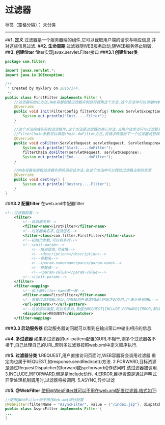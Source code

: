 ﻿# 过滤器

标签（空格分隔）： 未分类

---

##**1. 定义**
过滤器是一个服务器端的组件,它可以截取用户端的请求与响应信息,并对这些信息过滤.
##**2. 生命周期**
过滤器随WEB服务启动,随WEB服务停止销毁.
##**3. 创建filter**
filter实现javax.servlet.Filter接口
###**3.1 创建filter类**
```java
package com.filter;

import javax.servlet.*;
import java.io.IOException;

/**
 * Created by myklory on 2016/3/4.
 */
public class FirstFilter implements Filter {
    //过滤器初始化方法,Web容器创建过滤器实例后将调用这个方法,这个方法中可以读取Web.xml文件中过滤器的参数
    @Override
    public void init(FilterConfig filterConfig) throws ServletException {
        System.out.println("Init.....Filter");
    }

    //这个方法完成实际的过滤操作,这个方法是过滤器的核心方法.当用户请求访问与过滤器关联的RUL时,Web容器将先调用过滤器的doFilter方法
    //FilterChain参数可以调用chain.doFilter方法,将请求传递给下一个过滤器或目标资源,或利用转发/重定向将请求转发到其他资源.
    @Override
    public void doFilter(ServletRequest servletRequest, ServletResponse servletResponse, FilterChain filterChain) throws IOException, ServletException {
        System.out.println("Start.....doFilter");
        filterChain.doFilter(servletRequest, servletResponse);
        System.out.println("End.......doFilter");
    }

    //Web容器在销毁过滤器实例前调用该方法,在这个方法中可以释放过滤器占用的资源
    @Override
    public void destroy() {
        System.out.println("Destory....Filter");
    }
}
```
###**3.2 配置filter**
在web.xml中配置filter
```xml
<!--过滤器配置-->
    <filter>
        <!--过滤器名称-->
        <filter-name>FirstFilter</filter-name>
        <!--过滤器类名字,包括包名-->
        <filter-class>com.filter.FirstFilter</filter-class>
        <!--初始化参数,可以有多对-->
        <!--<init-param>-->
            <!--描述信息,可省略-->
            <!--<description></description>-->
            <!--参数名-->
            <!--<param-name>namespace</param-name>-->
            <!--参数值-->
            <!--<param-value></param-value>-->
        <!--</init-param>-->
    </filter>
    <filter-mapping>
        <!--和上面filter-name要一致-->
        <filter-name>FirstFilter</filter-name>
        <!--需要过滤的URL地址,只有和用户请求的URL匹配才起作用,/*表示任意URL-->
        <url-pattern>/*</url-pattern>
        <!--过滤请求类型,可以有多对,取值为REQUEST|INCLUDE|FORWARD|ERROR,默认为REQUEST-->
        <dispatcher>REQUEST</dispatcher>
    </filter-mapping>
```
###**3.3 启动服务器**
启动服务器访问就可以看到在输出窗口中输出相应的信息.

##**4. 多过滤器**
如果多过滤器的url-pattern配置的URL不相干,则多个过滤器各不相干,自己处理自己的URL,否则多过滤器按照web.xml中定义顺序执行.

##**5. 过滤器分类**
1.REQUEST,用户直接访问页面时,WEB容器将会调用过滤器.重定向也属于REQUEST,如response.sendRedircet()方法.
2.FORWARD,目标资源是通过RequestDispatcher的forward或jsp:forward动作访问时,该过滤器被调用.
3.INCLUDE,同FORWARD,但是是include动作.
4.ERROR,目标资源是通过声明式异常处理机制调用时,过滤器将被调用.
5.ASYNC,异步过滤

##**5. @WebFilter**
使用@WebFilter就可以不用在web.xml配置过滤器.格式如下:
```java
//使用@WebFilter则不用在Web.xml进行配置
@WebFilter(filterName = "AsyncFilter", value = {"/index.jsp"}, dispatcherTypes = {DispatcherType.ASYNC, DispatcherType.REQUEST})
public class AsyncFilter implements Filter {
...
}
```



